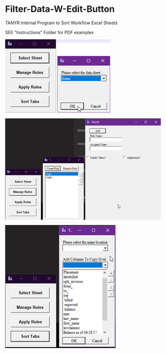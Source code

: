 # Filter-Data-W-Edit-Button
TANYR Internal Program to Sort Workflow Excel Sheets

SEE "Instructions" Folder for PDF examples

![1](https://github.com/Connor9994/Filter-Data-W-Edit-Button/blob/main/Pictures/1.png)

![2](https://github.com/Connor9994/Filter-Data-W-Edit-Button/blob/main/Pictures/2.png)

![3](https://github.com/Connor9994/Filter-Data-W-Edit-Button/blob/main/Pictures/3.png)
